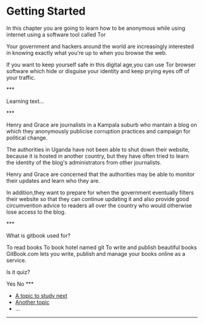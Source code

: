 # Getting Started
<p>In this chapter you are going to learn how to be anonymous while using internet using a software tool called Tor
<!--more--></p>
<p>Your government and hackers around the world are increasingly interested in knowing exactly what you’re up to when you browse the web.
<!--more--></p>
<p>If you want to keep yourself safe in this digital age,you can use Tor browser software which hide or disguise your identity and keep prying eyes off of your traffic.</p>

***<p>Learning text...</p>

***<p>Henry and Grace are journalists in a Kampala suburb who mantain a blog on which they anonymously publicise corruption practices and campaign for political change. </p>
<!--more-->
<p>The authorities in Uganda have not been able to shut down their website, because it is hosted in another country, but they have often tried to learn the identity of the blog&#39;s administrators from other journalists.</p>
<!--more-->
<p>Henry and Grace are concerned that the authorities may be able to monitor their updates and learn who they are.</p>
<!--more-->
<p>In addition,they want to prepare for when the government eventually filters their website so that they can continue updating it and also provide good circumvention advice to readers all over the country who would otherwise lose access to the blog.</p>

***<quiz name="Gitbook Quiz">
    <question multiple>
        <p>What is gitbook used for?</p>
        <answer correct>To read books</answer>
        <answer>To book hotel named git</answer>
        <answer correct>To write and publish beautiful books</answer>
        <explanation>GitBook.com lets you write, publish and manage your books online as a service.</explanation>
    </question>
    <question>
        <p>Is it quiz?</p>
        <answer correct>Yes</answer>
        <answer>No</answer>
    </question>
</quiz>
***<ul>
<li><a href="en/topics/_topic/_unit/index.md">A topic to study next</a></li>
<li><a href="en/topics/_topic/_unit/index.md">Another topic</a></li>
<li>...</li>
</ul>

***